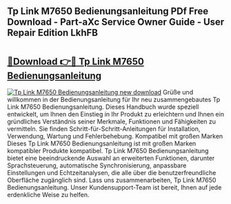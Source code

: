 ## Tp Link M7650 Bedienungsanleitung PDf Free Download - Part-aXc Service Owner Guide - User Repair Edition LkhFB

# <h2><a href="http://df1zay.blite.top/?on=Tp+Link+M7650+Bedienungsanleitung">🔗Download 👉🔴 Tp Link M7650 Bedienungsanleitung</a></h2>

[![Tp Link M7650 Bedienungsanleitung new download](https://i.imgur.com/lujVjoI.png)](http://df1zay.blite.top/?on=Tp+Link+M7650+Bedienungsanleitung)
Grüße und willkommen in der Bedienungsanleitung für Ihr neu zusammengebautes Tp Link M7650 Bedienungsanleitung. Dieses Handbuch wurde speziell entwickelt, um Ihnen den Einstieg in Ihr Produkt zu erleichtern und Ihnen ein gründliches Verständnis seiner Merkmale, Funktionen und Fähigkeiten zu vermitteln. Sie finden Schritt-für-Schritt-Anleitungen für Installation, Verwendung, Wartung und Fehlerbehebung. Kompatibel mit großen Marken Dieses Tp Link M7650 Bedienungsanleitung ist mit großen Marken kompatibler Produkte kompatibel. Tp Link M7650 Bedienungsanleitung bietet eine beeindruckende Auswahl an erweiterten Funktionen, darunter Sprachsteuerung, automatische Synchronisierung, anpassbare Einstellungen und Echtzeitanalysen, die alle über die benutzerfreundliche Oberfläche zugänglich sind. Lass uns zusammenarbeiten, Tp Link M7650 Bedienungsanleitung. Unser Kundensupport-Team ist bereit, Ihnen auf jede erdenkliche Weise zu helfen.
